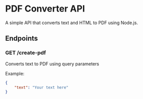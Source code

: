 # PDF Converter API

A simple API that converts text and HTML to PDF using Node.js.

## Endpoints

### GET /create-pdf
Converts text to PDF using query parameters

Example:
```json
{
    "text": "Your text here"
}